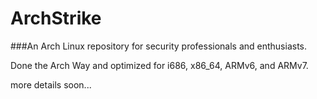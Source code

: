 # ArchStrike

###An Arch Linux repository for security professionals and enthusiasts.

Done the Arch Way and optimized for i686, x86_64, ARMv6, and ARMv7.

more details soon...
